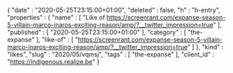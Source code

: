 {
  "date" : "2020-05-25T23:15:00+01:00",
  "deleted" : false,
  "h" : "h-entry",
  "properties" : {
    "name" : [ "Like of https://screenrant.com/expanse-season-5-villain-marco-inaros-exciting-reason/amp/?__twitter_impression=true" ],
    "published" : [ "2020-05-25T23:15:00+01:00" ],
    "category" : [ "the-expanse" ],
    "like-of" : [ "https://screenrant.com/expanse-season-5-villain-marco-inaros-exciting-reason/amp/?__twitter_impression=true" ]
  },
  "kind" : "likes",
  "slug" : "2020/05/vqmsj",
  "tags" : [ "the-expanse" ],
  "client_id" : "https://indigenous.realize.be"
}
